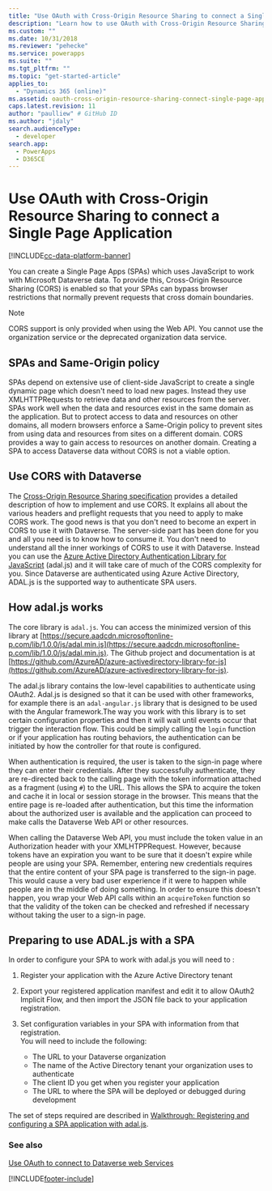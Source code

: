 ```yaml
---
title: "Use OAuth with Cross-Origin Resource Sharing to connect a Single Page Application (Microsoft Dataverse)| Microsoft Docs"
description: "Learn how to use OAuth with Cross-Origin Resource Sharing to connect a Single Page Application"
ms.custom: ""
ms.date: 10/31/2018
ms.reviewer: "pehecke"
ms.service: powerapps
ms.suite: ""
ms.tgt_pltfrm: ""
ms.topic: "get-started-article"
applies_to: 
  - "Dynamics 365 (online)"
ms.assetid: oauth-cross-origin-resource-sharing-connect-single-page-application
caps.latest.revision: 11
author: "paulliew" # GitHub ID
ms.author: "jdaly"
search.audienceType: 
  - developer
search.app: 
  - PowerApps
  - D365CE
---
```

<!-- https://docs.microsoft.com/dynamics365/customer-engagement/developer/oauth-cross-origin-resource-sharing-connect-single-page-application 

-->
# Use OAuth with Cross-Origin Resource Sharing to connect a Single Page Application

[!INCLUDE[cc-data-platform-banner](../../includes/cc-data-platform-banner.md)]

You can create a Single Page Apps (SPAs) which uses JavaScript to work with Microsoft Dataverse data. To provide this, Cross-Origin Resource Sharing (CORS) is enabled so that your SPAs can bypass browser restrictions that normally prevent requests that cross domain boundaries.  
  
> [!NOTE]
>  CORS support is only provided when using the Web API. You cannot use the organization service or the deprecated organization data service.  
  
<a name="bkmk_Spas_and_same_origin_policy"></a> 
  
## SPAs and Same-Origin policy  

SPAs depend on extensive use of client-side JavaScript to create a single dynamic page which doesn't need to load new pages. Instead they use XMLHTTPRequests to retrieve data and other resources from the server. SPAs work well when the data and resources exist in the same domain as the application. But to protect access to data and resources on other domains, all modern browsers enforce a Same-Origin policy to prevent sites from using data and resources from sites on a different domain. CORS provides a way to gain access to resources on another domain. Creating a SPA to access Dataverse data without CORS is not a viable option.  
  
<a name="bkmk_use_cors"></a>

## Use CORS with Dataverse 
 
The [Cross-Origin Resource Sharing specification](https://www.w3.org/TR/cors/) provides a detailed description of how to implement and use CORS. It explains all about the various headers and preflight requests that you need to apply to make CORS work. The good news is that you don't need to become an expert in CORS to use it with Dataverse. The server-side part has been done for you and all you need is to know how to consume it.  You don't need to understand all the inner workings of CORS to use it with Dataverse. Instead you can use the [Azure Active Directory Authentication Library for JavaScript](https://github.com/AzureAD/azure-activedirectory-library-for-js) (adal.js) and it will take care of much of the CORS complexity for you. Since Dataverse are authenticated using Azure Active Directory, ADAL.js is the supported way to authenticate SPA users.  
  
<a name="bkmk_how_adaljs_works"></a>

## How adal.js works

The core library is `adal.js`. You can access the minimized version of this library at [https://secure.aadcdn.microsoftonline-p.com/lib/1.0.0/js/adal.min.js](https://secure.aadcdn.microsoftonline-p.com/lib/1.0.0/js/adal.min.js). The Github project and documentation is at [https://github.com/AzureAD/azure-activedirectory-library-for-js](https://github.com/AzureAD/azure-activedirectory-library-for-js).  
  
The adal.js library contains the low-level capabilities to authenticate using OAuth2. Adal.js is designed so that it can be used with other frameworks, for example there is an `adal-angular.js` library that is designed to be used with the Angular framework.The way you work with this library is to set certain configuration properties and then it will wait until events occur that trigger the interaction flow. This could be simply calling the `login` function or if your application has routing behaviors, the authentication can be initiated by how the controller for that route is configured.  
  
When authentication is required, the user is taken to the sign-in page where they can enter their credentials. After they successfully authenticate, they are re-directed back to the calling page with the token information attached as a fragment (using `#`) to the URL. This allows the SPA to acquire the token and cache it in local or session storage in the browser. This means that the entire page is re-loaded after authentication, but this time the information about the authorized user is available and the application can proceed to make calls the Dataverse Web API or other resources.  
  
When calling the Dataverse Web API, you must include the token value in an Authorization header with your XMLHTPPRequest. However, because tokens have an expiration you want to be sure that it doesn't expire while people are using your SPA. Remember, entering new credentials requires that the entire content of your SPA page is transferred to the sign-in page. This would cause a very bad user experience if it were to happen while people are in the middle of doing something. In order to ensure this doesn't happen, you wrap your Web API calls within an `acquireToken` function so that the validity of the token can be checked and refreshed if necessary without taking the user to a sign-in page.  
  
<a name="bkmk_preparing_to_use_adaljs"></a>

## Preparing to use ADAL.js with a SPA

 In order to configure your SPA to work with adal.js you will need to :  
  
1.  Register your application with the Azure Active Directory tenant  
2.  Export your registered application manifest and edit it to allow OAuth2 Implicit Flow, and then import the JSON file back to your application registration.  
3.  Set configuration variables in your SPA with information from that registration.  
     You will need to include the following:  
  
    -   The URL to your Dataverse organization  
    -   The name of the Active Directory tenant your organization uses to authenticate  
    -   The client ID you get when you register your application  
    -   The URL to where the SPA will be deployed or debugged during development  


 The set of steps required are described in [Walkthrough: Registering and configuring a SPA application with adal.js](walkthrough-registering-configuring-simplespa-application-adal-js.md).  
  
### See also

[Use OAuth to connect to Dataverse web Services](./authenticate-oauth.md)   




[!INCLUDE[footer-include](../../includes/footer-banner.md)]